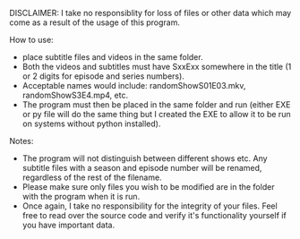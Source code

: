 DISCLAIMER: I take no responsiblity for loss of files or other data which may come as a result of the usage of this program.

How to use:
- place subtitle files and videos in the same folder.
- Both the videos and subtitles must have SxxExx somewhere in the title (1 or 2 digits for episode and series numbers).
- Acceptable names would include: randomShowS01E03.mkv, randomShowS3E4.mp4, etc.
- The program must then be placed in the same folder and run (either EXE or py file will do the same thing but I created the EXE to allow it to be run on systems without python installed).

Notes:
- The program will not distinguish between different shows etc. Any subtitle files with a season and episode number will be renamed, regardless of the rest of the filename.
- Please make sure only files you wish to be modified are in the folder with the program when it is run.
- Once again, I take no responsibility for the integrity of your files. Feel free to read over the source code and verify it's functionality yourself if you have important data.
